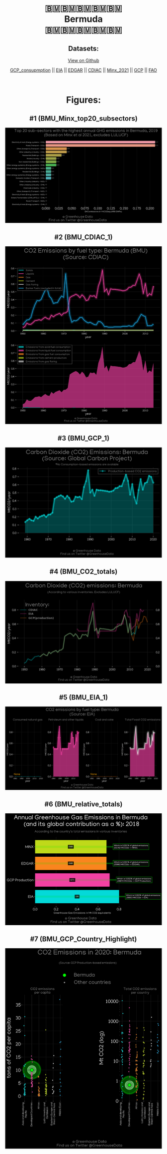 
<center>
<h1 align="center">
🇧🇲🇧🇲🇧🇲🇧🇲🇧🇲
<br>
Bermuda
<br>
🇧🇲🇧🇲🇧🇲🇧🇲🇧🇲
</h1>
<h2>Datasets:</h2>
<p><a href="https://github.com/dquintani/GreenhouseData/tree/master/country_data/BMU_Bermuda/data">View on Github</a>
<br></p><p><a href="data/BMU_GCP_consupmption.csv">GCP_consupmption</a> || <a href="data/BMU_EIA.csv">EIA</a> || <a href="data/BMU_EDGAR.csv">EDGAR</a> || <a href="data/BMU_CDIAC.csv">CDIAC</a> || <a href="data/BMU_Minx_2021.csv">Minx_2021</a> || <a href="data/BMU_GCP.csv">GCP</a> || <a href="data/BMU_FAO.csv">FAO</a></p><p><br></p>
<h1>Figures:</h1><h2>#1 (BMU_Minx_top20_subsectors)</h2>
<p><img alt="" src="figures/BMU_Minx_top20_subsectors.png" /></p><h2>#2 (BMU_CDIAC_1)</h2>
<p><img alt="" src="figures/BMU_CDIAC_1.png" /></p><h2>#3 (BMU_GCP_1)</h2>
<p><img alt="" src="figures/BMU_GCP_1.png" /></p><h2>#4 (BMU_CO2_totals)</h2>
<p><img alt="" src="figures/BMU_CO2_totals.png" /></p><h2>#5 (BMU_EIA_1)</h2>
<p><img alt="" src="figures/BMU_EIA_1.png" /></p><h2>#6 (BMU_relative_totals)</h2>
<p><img alt="" src="figures/BMU_relative_totals.png" /></p><h2>#7 (BMU_GCP_Country_Highlight)</h2>
<p><img alt="" src="figures/BMU_GCP_Country_Highlight.png" /></p>